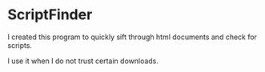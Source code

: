 # ScriptFinder
I created this program to quickly sift through html documents and check for scripts.

I use it when I do not trust certain downloads.
